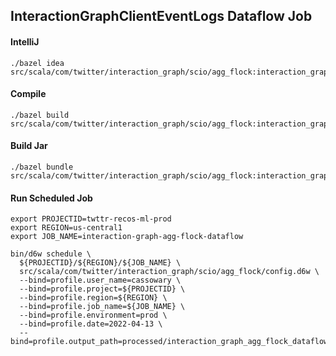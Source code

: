 ## InteractionGraphClientEventLogs Dataflow Job

#### IntelliJ

```
./bazel idea src/scala/com/twitter/interaction_graph/scio/agg_flock:interaction_graph_agg_flock_scio
```

#### Compile

```
./bazel build src/scala/com/twitter/interaction_graph/scio/agg_flock:interaction_graph_agg_flock_scio
```

#### Build Jar

```
./bazel bundle src/scala/com/twitter/interaction_graph/scio/agg_flock:interaction_graph_agg_flock_scio
```

#### Run Scheduled Job

```
export PROJECTID=twttr-recos-ml-prod
export REGION=us-central1
export JOB_NAME=interaction-graph-agg-flock-dataflow

bin/d6w schedule \
  ${PROJECTID}/${REGION}/${JOB_NAME} \
  src/scala/com/twitter/interaction_graph/scio/agg_flock/config.d6w \
  --bind=profile.user_name=cassowary \
  --bind=profile.project=${PROJECTID} \
  --bind=profile.region=${REGION} \
  --bind=profile.job_name=${JOB_NAME} \
  --bind=profile.environment=prod \
  --bind=profile.date=2022-04-13 \
  --bind=profile.output_path=processed/interaction_graph_agg_flock_dataflow
```
